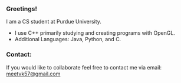 ### Greetings!
I am a CS student at Purdue University. <br/>
- I use C++ primarily studying and creating programs with OpenGL.<br/>
- Additional Languages: Java, Python, and C.<br/>

### Contact:
If you would like to collaborate feel free to contact me via email: meetvk57@gmail.com <br/>


<!---
piro56/piro56 is a ✨ special ✨ repository because its `README.md` (this file) appears on your GitHub profile.
You can click the Preview link to take a look at your changes.
--->
